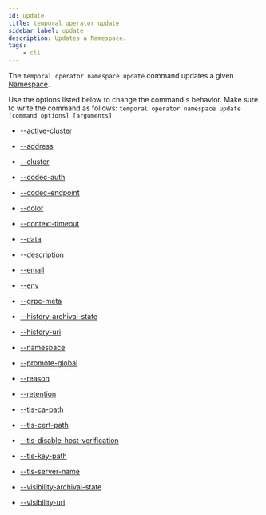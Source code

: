 ```yaml
---
id: update
title: temporal operator update
sidebar_label: update
description: Updates a Namespace.
tags:
	- cli
---
```


The `temporal operator namespace update` command updates a given [Namespace](/concepts/what-is-a-namespace).

Use the options listed below to change the command's behavior.
Make sure to write the command as follows:
`temporal operator namespace update [command options] [arguments]`

- [--active-cluster](/cli/cmd-options/active-cluster)

- [--address](/cli/cmd-options/address)

- [--cluster](/cli/cmd-options/cluster)

- [--codec-auth](/cli/cmd-options/codec-auth)

- [--codec-endpoint](/cli/cmd-options/codec-endpoint)

- [--color](/cli/cmd-options/color)

- [--context-timeout](/cli/cmd-options/context-timeout)

- [--data](/cli/cmd-options/data)

- [--description](/cli/cmd-options/description)

- [--email](/cli/cmd-options/email)

- [--env](/cli/cmd-options/env)

- [--grpc-meta](/cli/cmd-options/grpc-meta)

- [--history-archival-state](/cli/cmd-options/history-archival-state)

- [--history-uri](/cli/cmd-options/history-uri)

- [--namespace](/cli/cmd-options/namespace)

- [--promote-global](/cli/cmd-options/promote-global)

- [--reason](/cli/cmd-options/reason)

- [--retention](/cli/cmd-options/retention)

- [--tls-ca-path](/cli/cmd-options/tls-ca-path)

- [--tls-cert-path](/cli/cmd-options/tls-cert-path)

- [--tls-disable-host-verification](/cli/cmd-options/tls-disable-host-verification)

- [--tls-key-path](/cli/cmd-options/tls-key-path)

- [--tls-server-name](/cli/cmd-options/tls-server-name)

- [--visibility-archival-state](/cli/cmd-options/visibility-archival-state)

- [--visibility-uri](/cli/cmd-options/visibility-uri)
